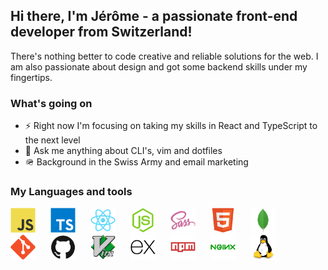 <link rel="stylesheet" href="https://cdn.jsdelivr.net/gh/devicons/devicon@v2.9.0/devicon.min.css">


## Hi there,  I'm Jérôme - a passionate front-end developer from Switzerland!

There's nothing better to code creative and reliable solutions for the web. I am also passionate about design and got some backend skills under my fingertips. 

 ### What's going on
 - ⚡ Right now I'm focusing on taking my skills in React and TypeScript to the next level
 - 💬 Ask me anything about CLI's, vim and dotfiles
 - 🪖 Background in the Swiss Army and email marketing
 
 ### My Languages and tools

<code><img src="./images/tech-icons/javascript.svg" height="40px" style="margin-right: 20px; display: inline-block"></code>
<code><img src="./images/tech-icons/typescript.svg" height="40px" style="margin-right: 20px; display: </code>inline-block"></code>
<code><img src="./images/tech-icons/react.svg" height="40px" style="margin-right: 20px; display: inline-block"></code>
<code><img src="./images/tech-icons/nodejs.svg" height="40px" style="margin-right: 20px; display: inline-block"></code>
<code><img src="./images/tech-icons/sass.svg" height="40px" style="margin-right: 20px; display: inline-block"></code>
<code><img src="./images/tech-icons/html5.svg" height="40px" style="margin-right: 20px; display: inline-block"></code>
<code><img src="./images/tech-icons/mongodb.svg" height="40px" style="margin-right: 20px; display: inline-block"></code>
<code><img src="./images/tech-icons/git.svg" height="40px" style="margin-right: 20px; display: inline-block"></code>
<code><img src="./images/tech-icons/github.svg" height="40px" style="margin-right: 20px; display: inline-block"></code>
<code><img src="./images/tech-icons/vim.svg" height="40px" style="margin-right: 20px; display: inline-block"></code>
<code><img src="./images/tech-icons/express.svg" height="40px" style="margin-right: 20px; display: inline-block"></code>
<code><img src="./images/tech-icons/npm.svg" height="40px" style="margin-right: 20px; display: inline-block"></code>
<code><img src="./images/tech-icons/nginx.svg" height="40px" style="margin-right: 20px; display: inline-block"></code>
<code><img src="./images/tech-icons/linux.svg" height="40px" style="margin-right: 20px; display: inline-block"></code>

 
